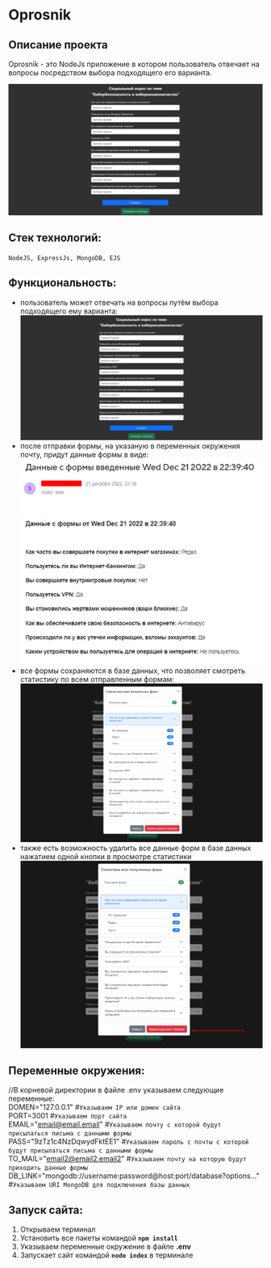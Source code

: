# Oprosnik

## Описание проекта
Oprosnik - это NodeJs приложение в котором пользователь отвечает на вопросы посредством выбора подходящего его варианта.

<kbd>![screenshot](images/1.png)</kbd>

## Стек технологий:
  `NodeJS, ExpressJs, MongoDB, EJS`

## Функциональность:
- пользователь может отвечать на вопросы путём выбора подходящего ему варианта:
  ![](images/1.png)  
- после отправки формы, на указаную в переменных окружения почту, придут данные формы в виде:
  ![](images/2.png)  
- все формы сохраняются в базе данных, что позволяет смотреть статистику по всем отправленным формам:
  ![](images/3.png)
- также есть возможность удалить все данные форм в базе данных нажатием одной кнопки в просмотре статистики
  ![](images/4.png)

## Переменные окружения:
//В корневой директории в файле .env указываем следующие переменные:  
DOMEN="127.0.0.1" #`Указываем IP или домен сайта`  
PORT=3001 #`Указываем порт сайта`  
EMAIL="email@email.email" #`Указываем почту с которой будут присылаться письма с данными формы`  
PASS="9zTz1c4NzDqwydFktEE1" #`Указываем пароль с почты с которой будут присылаться письма с данными формы`  
TO_MAIL="email2@email2.email2" #`Указываем почту на которую будут приходить данные формы`  
DB_LINK="mongodb://username:password@host:port/database?options..." #`Указываем URI MongoDB для подключения базы данных`  

## Запуск сайта:
1. Открываем терминал
2. Установить все пакеты командой **`npm install`**
3. Указываем переменные окружение в файле **.env**
4. Запускает сайт командой **`node index`** в терминале
